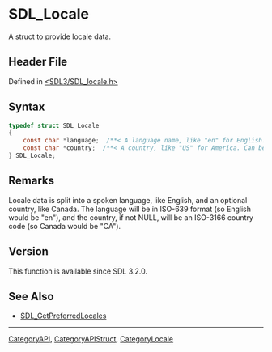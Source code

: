 # SDL_Locale

A struct to provide locale data.

## Header File

Defined in [<SDL3/SDL_locale.h>](https://github.com/libsdl-org/SDL/blob/main/include/SDL3/SDL_locale.h)

## Syntax

```c
typedef struct SDL_Locale
{
    const char *language;  /**< A language name, like "en" for English. */
    const char *country;  /**< A country, like "US" for America. Can be NULL. */
} SDL_Locale;
```

## Remarks

Locale data is split into a spoken language, like English, and an optional
country, like Canada. The language will be in ISO-639 format (so English
would be "en"), and the country, if not NULL, will be an ISO-3166 country
code (so Canada would be "CA").

## Version

This function is available since SDL 3.2.0.

## See Also

- [SDL_GetPreferredLocales](SDL_GetPreferredLocales)






----
[CategoryAPI](CategoryAPI), [CategoryAPIStruct](CategoryAPIStruct), [CategoryLocale](CategoryLocale)

